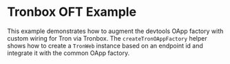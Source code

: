 # Tronbox OFT Example

This example demonstrates how to augment the devtools OApp factory with custom wiring for Tron via Tronbox. The `createTronOAppFactory` helper shows how to create a `TronWeb` instance based on an endpoint id and integrate it with the common OApp factory.
